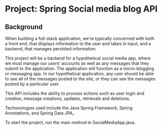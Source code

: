 # Project: Spring Social media blog API

## Background 

When building a full-stack application, we're typically concerned with both a front end, that displays information to the user and takes in input, and a backend, that manages persisted information.

This project will be a backend for a hypothetical social media app, where we must manage our users’ accounts as well as any messages that they submit to the application. The application will function as a micro-blogging or messaging app. In our hypothetical application, any user should be able to see all of the messages posted to the site, or they can see the messages posted by a particular user.

This API includes the ability to process actions such as user login and creation, message creations, updates, retrievals and deletions.

Techonologies used include the Java Spring Framework, Spring Annotations, and Spring Data JPA,.

To start the project, run the main method in SocialMediaApp.java.

